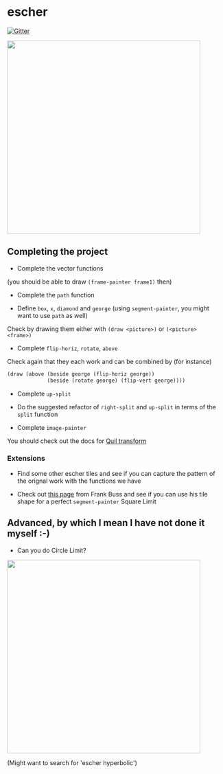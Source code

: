 # escher

[![Gitter](https://badges.gitter.im/Join%20Chat.svg)](https://gitter.im/SICPDistilled/escher?utm_source=badge&utm_medium=badge&utm_campaign=pr-badge)

<img src="http://uploads2.wikiart.org/images/m-c-escher/square-limit.jpg" width="450">

## Completing the project
* Complete the vector functions

(you should be able to draw `(frame-painter frame1)` then)

* Complete the `path` function

* Define `box`, `x`, `diamond` and `george` (using `segment-painter`, you might want to use `path` as well)

Check by drawing them either with `(draw <picture>)` or `(<picture> <frame>)`

* Complete `flip-horiz`, `rotate`, `above`

Check again that they each work and can be combined by (for instance)

```clojure
(draw (above (beside george (flip-horiz george))
             (beside (rotate george) (flip-vert george))))
```

* Complete `up-split`

* Do the suggested refactor of `right-split` and `up-split` in terms of the `split` function

* Complete `image-painter`

You should check out the docs for [Quil transform](http://quil.info/api/transform)

### Extensions

* Find some other escher tiles and see if you can capture the pattern of the orignal work with the functions we have

* Check out [this page](http://www.frank-buss.de/lisp/functional.html) from Frank Buss and see if you can use his tile shape for a perfect `segment-painter` Square Limit

## Advanced, by which I mean I have not done it myself :-)
* Can you do Circle Limit?

<img src="http://uploads5.wikiart.org/images/m-c-escher/circle-limit-iv.jpg" width="450">

(Might want to search for 'escher hyperbolic')
